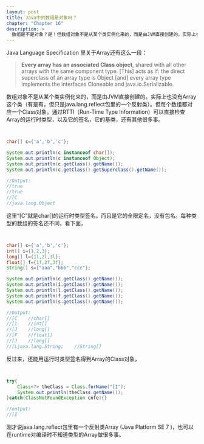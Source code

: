 ```yaml
---
layout: post
title: Java中的数组是对象吗？
chapter: "Chapter 16"
description: >
  数组是不是对象？是！但数组对象不是从某个类实例化来的，而是由JVM直接创建的。实际上也没有Array这个类（有是有，但只是java.lang.reflect包里的一个反射类）。但每个数组都对应一个Class对象。通过RTTI（Run-Time Type Information）可以直接检查Array的运行时类型，以及它的签名，它的基类，还有其他很多事。
---
```


Java Language Specification 里关于Array还有这么一段：
> **Every array has an associated Class object**, shared with all other arrays with the same component type. [This] acts as if: the direct superclass of an array type is Object [and] every array type implements the interfaces Cloneable and java.io.Serializable.

数组对象不是从某个类实例化来的，而是由JVM直接创建的。实际上也没有Array这个类（有是有，但只是java.lang.reflect包里的一个反射类）。但每个数组都对应一个Class对象。通过RTTI（Run-Time Type Information）可以直接检查Array的运行时类型，以及它的签名，它的基类，还有其他很多事。


```java


char[] c={'a','b','c'};

System.out.println(c instanceof char[]);
System.out.println(c instanceof Object);
System.out.println(c.getClass().getName());
System.out.println(c.getClass().getSuperclass().getName());

//Output:
//true
//true
//[C
//java.lang.Object


```



这里“[C”就是char[]的运行时类型签名。而且是它的全限定名，没有包名。每种类型的数组的签名还不同，看下面，


```java


char[] c={'a','b','c'};
int[] i={1,2,3};
long[] l={1l,2l,3l};
float[] f={1f,2f,3f};
String[] s={"aaa","bbb","ccc"};

System.out.println(c.getClass().getName());
System.out.println(i.getClass().getName());
System.out.println(l.getClass().getName());
System.out.println(f.getClass().getName());
System.out.println(s.getClass().getName());

//Output:
//[C    //char[]
//[I    //int[]
//[J    //long[]
//[F    //float[]
//[J    //long[]
//[Ljava.lang.String;    //String[]


```



反过来，还能用运行时类型签名得到Array的Class对象，


```java


try{
    Class<?> theClass = Class.forName("[I");
    System.out.println(theClass.getName());
}catch(ClassNotFoundException cnfe){}

//output:
//[I


```



刚才说java.lang.reflect包里有一个反射类Array (Java Platform SE 7 )，也可以在runtime对编译时不知道类型的Array做很多事。
